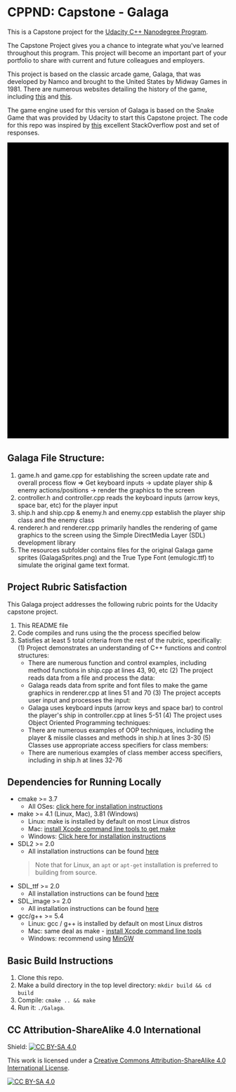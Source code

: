 # CPPND: Capstone - Galaga

This is a Capstone project for the [Udacity C++ Nanodegree Program](https://www.udacity.com/course/c-plus-plus-nanodegree--nd213).

The Capstone Project gives you a chance to integrate what you've learned throughout this program. This project will become an important part of your portfolio to share with current and future colleagues and employers.

This project is based on the classic arcade game, Galaga, that was developed by Namco and brought to the United States by Midway Games in 1981.  There are numerous websites detailing
the history of the game, including [this](https://strategywiki.org/wiki/Galaga) and [this](http://tips.retrogames.com/gamepage/galaga.html).

The game engine used for this version of Galaga is based on the Snake Game that was provided by Udacity to start this Capstone project.
The code for this repo was inspired by [this](https://codereview.stackexchange.com/questions/212296/snake-game-in-c-with-sdl) excellent StackOverflow post and set of responses.

<img src="Galaga.gif"/>

## Galaga File Structure:
1. game.h and game.cpp for establishing the screen update rate and overall process flow => Get keyboard inputs -> update player ship & enemy actions/positions -> render the graphics to the screen
2. controller.h and controller.cpp reads the keyboard inputs (arrow keys, space bar, etc) for the player input
3. ship.h and ship.cpp & enemy.h and enemy.cpp establish the player ship class and the enemy class
4. renderer.h and renderer.cpp primarily handles the rendering of game graphics to the screen using the Simple DirectMedia Layer (SDL) development library
5. The resources subfolder contains files for the original Galaga game sprites (GalagaSprites.png) and the True Type Font (emulogic.ttf) to simulate the original game text format. 

## Project Rubric Satisfaction
This Galaga project addresses the following rubric points for the Udacity capstone project.
1. This README file
2. Code compiles and runs using the the process specified below
3. Satisfies at least 5 total criteria from the rest of the rubric, specifically:
  (1) Project demonstrates an understanding of C++ functions and control structures:
    - There are numerous function and control examples, including method functions in ship.cpp at lines 43, 90, etc
  (2) The project reads data from a file and process the data:
    - Galaga reads data from sprite and font files to make the game graphics in renderer.cpp at lines 51 and 70
  (3) The project accepts user input and processes the input:
    - Galaga uses keyboard inputs (arrow keys and space bar) to control the player's ship in controller.cpp at lines 5-51
  (4) The project uses Object Oriented Programming techniques:
    - There are numerous examples of OOP techniques, including the player & missile classes and methods in ship.h at lines 3-30
  (5) Classes use appropriate access specifiers for class members:
    - There are numerious examples of class member access specifiers, including in ship.h at lines 32-76

## Dependencies for Running Locally
* cmake >= 3.7
  * All OSes: [click here for installation instructions](https://cmake.org/install/)
* make >= 4.1 (Linux, Mac), 3.81 (Windows)
  * Linux: make is installed by default on most Linux distros
  * Mac: [install Xcode command line tools to get make](https://developer.apple.com/xcode/features/)
  * Windows: [Click here for installation instructions](http://gnuwin32.sourceforge.net/packages/make.htm)
* SDL2 >= 2.0
  * All installation instructions can be found [here](https://wiki.libsdl.org/Installation)
  >Note that for Linux, an `apt` or `apt-get` installation is preferred to building from source.
* SDL_ttf >= 2.0
  * All installation instructions can be found [here](https://wiki.libsdl.org/SDL2_ttf)
* SDL_image >= 2.0
  * All installation instructions can be found [here](https://wiki.libsdl.org/SDL2_image)
* gcc/g++ >= 5.4
  * Linux: gcc / g++ is installed by default on most Linux distros
  * Mac: same deal as make - [install Xcode command line tools](https://developer.apple.com/xcode/features/)
  * Windows: recommend using [MinGW](http://www.mingw.org/)

## Basic Build Instructions

1. Clone this repo.
2. Make a build directory in the top level directory: `mkdir build && cd build`
3. Compile: `cmake .. && make`
4. Run it: `./Galaga`.


## CC Attribution-ShareAlike 4.0 International


Shield: [![CC BY-SA 4.0][cc-by-sa-shield]][cc-by-sa]

This work is licensed under a
[Creative Commons Attribution-ShareAlike 4.0 International License][cc-by-sa].

[![CC BY-SA 4.0][cc-by-sa-image]][cc-by-sa]

[cc-by-sa]: http://creativecommons.org/licenses/by-sa/4.0/
[cc-by-sa-image]: https://licensebuttons.net/l/by-sa/4.0/88x31.png
[cc-by-sa-shield]: https://img.shields.io/badge/License-CC%20BY--SA%204.0-lightgrey.svg

